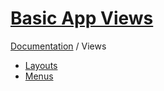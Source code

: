 # [Basic App Views](http://basic-app.com/docs/views)

[Documentation](/docs) / Views

  - [Layouts](/docs/views/layouts.md)
  - [Menus](/docs/views/menus.md)